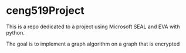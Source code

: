 # ceng519Project

This is a repo dedicated to a project using Microsoft SEAL and EVA with python.

The goal is to implement a graph algorithm on a graph that is encrypted

